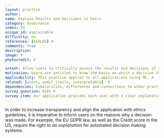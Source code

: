 ```yaml
---
layout: practice
author:
name: Explain Results and Decisions to Users
category: Governance
index: 43
unique_id: explainable
difficulty: na
references: [AIHLEG] #
comments: True
description:
image: #
photocredit: #

intent: Allow users to critically assess the results and decisions of the ML application, so they can accept them on an informed basis, or catch possible errors.
motivation: Users are entitled to know the basis on which a decision that affects them was made. #
applicability: This practice applies to all applications using ML. #
related: [alert, audit_trails, interpretable]  #
dependencies: Similarities, differences and connections to other practices #
survey_question: Q101 #
survey_item: Our application provides each user with a clear explanation of the results or decisions that they receive.
---
```


In order to increase transparency and align the application with ethics guidelines, it is imperative to inform users on the reasons why a decision was made.
For example, the EU GDPR law, as well as the Credit score in the US, require the *right to an explanation* for automated decision making systems.
